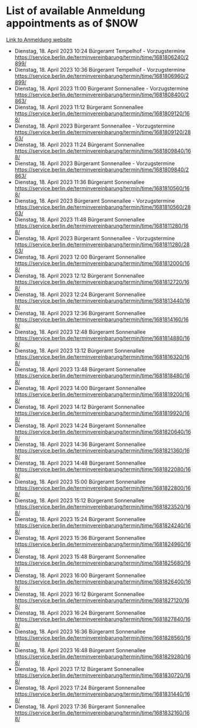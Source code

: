 # List of available Anmeldung appointments as of $NOW
[Link to Anmeldung website](https://service.berlin.de/terminvereinbarung/termin/tag.php?termin=1&anliegen[]=120686&dienstleisterlist=122210,122217,327316,122219,327312,122227,327314,122231,327346,122243,327348,122254,122252,329742,122260,329745,122262,329748,122271,327278,122273,327274,122277,327276,330436,122280,327294,122282,327290,122284,327292,122291,327270,122285,327266,122286,327264,122296,327268,150230,329760,122297,327286,122294,327284,122312,329763,122314,329775,122304,327330,122311,327334,122309,327332,317869,122281,327352,122279,329772,122283,122276,327324,122274,327326,122267,329766,122246,327318,122251,327320,122257,327322,122208,327298,122226,327300&herkunft=http%3A%2F%2Fservice.berlin.de%2Fdienstleistung%2F120686%2F)
- Dienstag, 18. April 2023 10:24 Bürgeramt Tempelhof - Vorzugstermine https://service.berlin.de/terminvereinbarung/termin/time/1681806240/2899/
- Dienstag, 18. April 2023 10:36 Bürgeramt Tempelhof - Vorzugstermine https://service.berlin.de/terminvereinbarung/termin/time/1681806960/2899/
- Dienstag, 18. April 2023 11:00 Bürgeramt Sonnenallee - Vorzugstermine https://service.berlin.de/terminvereinbarung/termin/time/1681808400/2863/
- Dienstag, 18. April 2023 11:12 Bürgeramt Sonnenallee https://service.berlin.de/terminvereinbarung/termin/time/1681809120/168/
- Dienstag, 18. April 2023  Bürgeramt Sonnenallee - Vorzugstermine https://service.berlin.de/terminvereinbarung/termin/time/1681809120/2863/
- Dienstag, 18. April 2023 11:24 Bürgeramt Sonnenallee https://service.berlin.de/terminvereinbarung/termin/time/1681809840/168/
- Dienstag, 18. April 2023  Bürgeramt Sonnenallee - Vorzugstermine https://service.berlin.de/terminvereinbarung/termin/time/1681809840/2863/
- Dienstag, 18. April 2023 11:36 Bürgeramt Sonnenallee https://service.berlin.de/terminvereinbarung/termin/time/1681810560/168/
- Dienstag, 18. April 2023  Bürgeramt Sonnenallee - Vorzugstermine https://service.berlin.de/terminvereinbarung/termin/time/1681810560/2863/
- Dienstag, 18. April 2023 11:48 Bürgeramt Sonnenallee https://service.berlin.de/terminvereinbarung/termin/time/1681811280/168/
- Dienstag, 18. April 2023  Bürgeramt Sonnenallee - Vorzugstermine https://service.berlin.de/terminvereinbarung/termin/time/1681811280/2863/
- Dienstag, 18. April 2023 12:00 Bürgeramt Sonnenallee https://service.berlin.de/terminvereinbarung/termin/time/1681812000/168/
- Dienstag, 18. April 2023 12:12 Bürgeramt Sonnenallee https://service.berlin.de/terminvereinbarung/termin/time/1681812720/168/
- Dienstag, 18. April 2023 12:24 Bürgeramt Sonnenallee https://service.berlin.de/terminvereinbarung/termin/time/1681813440/168/
- Dienstag, 18. April 2023 12:36 Bürgeramt Sonnenallee https://service.berlin.de/terminvereinbarung/termin/time/1681814160/168/
- Dienstag, 18. April 2023 12:48 Bürgeramt Sonnenallee https://service.berlin.de/terminvereinbarung/termin/time/1681814880/168/
- Dienstag, 18. April 2023 13:12 Bürgeramt Sonnenallee https://service.berlin.de/terminvereinbarung/termin/time/1681816320/168/
- Dienstag, 18. April 2023 13:48 Bürgeramt Sonnenallee https://service.berlin.de/terminvereinbarung/termin/time/1681818480/168/
- Dienstag, 18. April 2023 14:00 Bürgeramt Sonnenallee https://service.berlin.de/terminvereinbarung/termin/time/1681819200/168/
- Dienstag, 18. April 2023 14:12 Bürgeramt Sonnenallee https://service.berlin.de/terminvereinbarung/termin/time/1681819920/168/
- Dienstag, 18. April 2023 14:24 Bürgeramt Sonnenallee https://service.berlin.de/terminvereinbarung/termin/time/1681820640/168/
- Dienstag, 18. April 2023 14:36 Bürgeramt Sonnenallee https://service.berlin.de/terminvereinbarung/termin/time/1681821360/168/
- Dienstag, 18. April 2023 14:48 Bürgeramt Sonnenallee https://service.berlin.de/terminvereinbarung/termin/time/1681822080/168/
- Dienstag, 18. April 2023 15:00 Bürgeramt Sonnenallee https://service.berlin.de/terminvereinbarung/termin/time/1681822800/168/
- Dienstag, 18. April 2023 15:12 Bürgeramt Sonnenallee https://service.berlin.de/terminvereinbarung/termin/time/1681823520/168/
- Dienstag, 18. April 2023 15:24 Bürgeramt Sonnenallee https://service.berlin.de/terminvereinbarung/termin/time/1681824240/168/
- Dienstag, 18. April 2023 15:36 Bürgeramt Sonnenallee https://service.berlin.de/terminvereinbarung/termin/time/1681824960/168/
- Dienstag, 18. April 2023 15:48 Bürgeramt Sonnenallee https://service.berlin.de/terminvereinbarung/termin/time/1681825680/168/
- Dienstag, 18. April 2023 16:00 Bürgeramt Sonnenallee https://service.berlin.de/terminvereinbarung/termin/time/1681826400/168/
- Dienstag, 18. April 2023 16:12 Bürgeramt Sonnenallee https://service.berlin.de/terminvereinbarung/termin/time/1681827120/168/
- Dienstag, 18. April 2023 16:24 Bürgeramt Sonnenallee https://service.berlin.de/terminvereinbarung/termin/time/1681827840/168/
- Dienstag, 18. April 2023 16:36 Bürgeramt Sonnenallee https://service.berlin.de/terminvereinbarung/termin/time/1681828560/168/
- Dienstag, 18. April 2023 16:48 Bürgeramt Sonnenallee https://service.berlin.de/terminvereinbarung/termin/time/1681829280/168/
- Dienstag, 18. April 2023 17:12 Bürgeramt Sonnenallee https://service.berlin.de/terminvereinbarung/termin/time/1681830720/168/
- Dienstag, 18. April 2023 17:24 Bürgeramt Sonnenallee https://service.berlin.de/terminvereinbarung/termin/time/1681831440/168/
- Dienstag, 18. April 2023 17:36 Bürgeramt Sonnenallee https://service.berlin.de/terminvereinbarung/termin/time/1681832160/168/
